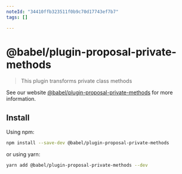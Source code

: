 ```yaml
---
noteId: "34410ffb323511f0b9c70d17743ef7b7"
tags: []

---
```


# @babel/plugin-proposal-private-methods

> This plugin transforms private class methods

See our website [@babel/plugin-proposal-private-methods](https://babeljs.io/docs/en/babel-plugin-proposal-private-methods) for more information.

## Install

Using npm:

```sh
npm install --save-dev @babel/plugin-proposal-private-methods
```

or using yarn:

```sh
yarn add @babel/plugin-proposal-private-methods --dev
```
